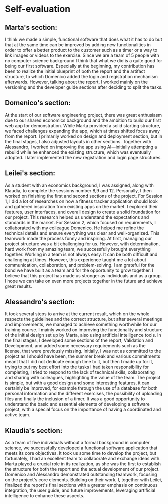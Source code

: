 # Self-evaluation

## Marta's section:

I think we made a simple, functional software that does what it has to do but that at the same time can be improved by adding new functionalities in order to offer a better product to the customer such as a timer or a way to link images or videos to the exercise.
Since we are a team of 5 people with no computer science background I think that what we did is a quite good for being our first software.
Especially at the beginning, my contribution has been to realize the initial blueprint of both the report and the artifact structure, to which Domenico added the login and registration mechanism afterwards.
However, talking about the report, I worked mainly on the versioning and the developer guide sections after deciding to split the tasks.

## Domenico's section:

At the start of our software engineering project, there was great enthusiasm due to our shared economics background and the ambition to build our first web app for demonstration. While Marta provided a solid starting structure, we faced challenges expanding the app, which at times shifted focus away from the report. I primarily worked on design and deployment section, but in the final stages, I also adjusted layouts in other sections.
Together with Alessandro, I worked on improving the app using AI—initially attempting a rebuild while he enhanced the existing structure, which was eventually adopted. I later implemented the new registration and login page structures.

## Leilei's section:

As a student with an economics background, I was assigned, along with Klaudia, to complete the sessions number 8,9 and 12. Personally, I then worked on finishing the first and second sections of the project.
For Session 1, I did a lot of researches on how a fitness tracker application should look and gathered inspiration from existing apps on the market. I explored their features, user interfaces, and overall design to create a solid foundation for our project. This research helped us understand the expectations and standards in the market.
For Session 2, which focused on requirements, I collaborated with my colleague Domenico. He helped me refine the technical details and ensure everything was clear and well-organized. This teamwork made the process funny and inspiring.
At first, managing our project structure was a bit challenging for us.
However, with determination, hard work from my amazing team, we successfully brought everything together.
Working in a team is not always easy. It can be both difficult and challenging at times. However, this experience taught me a lot about communication, collaboration, and problem-solving. I am grateful for the bond we have built as a team and for the opportunity to grow together. I believe that this project has made us stronger as individuals and as a group.
I hope we can take on even more projects together in the future and achieve great results.

## Alessandro's section:

It took several steps to arrive at the current result, which on the whole respects the guidelines and the correct structure, but after several meetings and improvements, we managed to achieve something worthwhile for our training course. I mainly worked on improving the functionality and structure of the initial design set up by Marta, also using artificial intelligence tools. In the final stages, I developed some sections of the report, Validation and Development, and added some necessary requirements such as the license, that were previously missing. Initially, I was not as committed to the project as I should have been, the summer break and various commitments meant that I did not dedicate enough time to it, but then I made up for it, trying to put my best effort into the tasks I had taken responsibility for completing, I tried to respond to the lack of technical skills, collaborating and sharing with colleagues, highlighting the value of the team. The project is simple, but with a good design and some interesting features, it can certainly be improved, for example through the use of a database for both personal information and the different exercises, the possibility of uploading files and finally the inclusion of a timer.
It was a good opportunity to understand the basic and essential elements of developing a software project, with a special focus on the importance of having a coordinated and active team.

## Klaudia's section:

As a team of five individuals without a formal background in computer science, we successfully developed a functional software application that meets its core objectives.
It took us some time to develop the project, but fortunately, I had an excellent team to collaborate and exchange ideas with. 
Marta played a crucial role in its realization, as she was the first to establish the structure for both the report and the actual development of our project.
Domenico and Alessandro demonstrated outstanding teamwork, focusing on the project's core elements. Building on their work, I, together with Leilei, finalized the report's final sections with a greater emphasis on continuous integration, the user guide, and future improvements, leveraging artificial intelligence to enhance these aspects.
